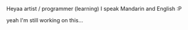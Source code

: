 Heyaa
artist / programmer (learning)
I speak Mandarin and English :P

yeah I'm still working on this...
